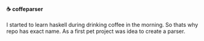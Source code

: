 #### ☕️ coffeparser

I started to learn haskell during drinking coffee in the morning. So thats why repo has exact name. As a first pet project was idea to create a parser.